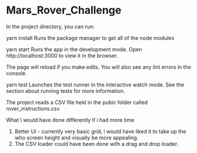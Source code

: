# Mars_Rover_Challenge

In the project directory, you can run:

yarn install 
Runs the package manager to get all of the node modules

yarn start
Runs the app in the development mode.
Open http://localhost:3000 to view it in the browser.

The page will reload if you make edits.
You will also see any lint errors in the console.

yarn test
Launches the test runner in the interactive watch mode.
See the section about running tests for more information.



The project reads a CSV file held in the pubic folder called rover_instructions.csv



What I would have done differently if i had more time
1. Better UI - currently very basic grid, i would have liked it to take up the who screen height and visually be more appealing. 
2. The CSV loader could have been done with a drag and drop loader.
